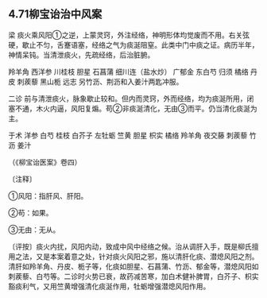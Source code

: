 ## 4.71柳宝诒治中风案

梁 痰火乘风阳①之逆，上蒙灵窍，外注经络，神明形体均觉废而不用。右关弦硬，歇止不匀，舌蹇语塞，经络之气为痰涎阻窒。此类中门中痰之证。病历半年，神情呆钝。当清泄痰火，先疏经络，后治脏腑。

羚羊角 西洋参 川桂枝 胆星 石菖蒲 细川连（盐水炒） 广郁金 东白芍 归须 橘络 丹皮 刺蒺藜 黑山栀 远志 另竹沥、荆沥和入姜汁两匙冲服。

二诊 前与清泄痰火，脉象歇止较和。但内而灵窍，外而经络，均为痰涎所用，闭塞不通，木火内逼，风阳复煽。苟②非痰涎清化，无由③而平。仍当清化痰涎为主。

于术 洋参 白芍 桂枝 白芥子 左牡蛎 竺黄 胆星 枳实 橘络 羚羊角 夜交藤 刺蒺藜 竹沥 姜汁

（《柳宝诒医案》卷四）

〔注释〕

①风阳：指肝风、肝阳。

②苟：如果。

③无由：无从。

〔评按〕痰火内扰，风阳内动，致成中风中经络之候。治从调肝入手，既是柳氏擅用之法，又是本案着意之处，针对痰火风阳之邪，施以清肝化痰、潜熄风阳之剂。清肝如羚羊角、丹皮、栀子等，化痰如胆星、石菖蒲、竹沥、郁金等，潜熄风阳如刺蒺藜、白芍等。二诊时火势已衰，故药减苦寒，加白术健补脾胃，白芥子、枳实豁痰利气，又用竺黄增强清化痰涎作用，牡蛎增强潜熄风阳作用。